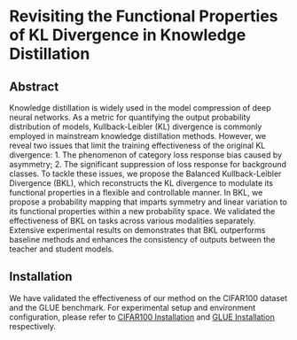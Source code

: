 # Revisiting the Functional Properties of KL Divergence in Knowledge Distillation

## Abstract
Knowledge distillation is widely used in the model compression of deep neural networks.
As a metric for quantifying the output probability distribution of models, Kullback-Leibler (KL) divergence is commonly employed in mainstream knowledge distillation methods.
However, we reveal two issues that limit the training effectiveness of the original KL divergence: 1. The phenomenon of category loss response bias caused by asymmetry; 2. The significant suppression of loss response for background classes.
To tackle these issues, we propose the Balanced Kullback-Leibler Divergence (BKL), which reconstructs the KL divergence to modulate its functional properties in a flexible and controllable manner.
In BKL, we propose a probability mapping that imparts symmetry and linear variation to its functional properties within a new probability space.
We validated the effectiveness of BKL on tasks across various modalities separately.
Extensive experimental results on demonstrates that BKL  outperforms baseline methods and enhances the consistency of outputs between the teacher and student models.

## Installation
We have validated the effectiveness of our method on the CIFAR100 dataset and the GLUE benchmark. For experimental setup and environment configuration, please refer to [CIFAR100 Installation](https://github.com/CKeyZhang/BKL/blob/main/CIFAR100/Readme.md) and [GLUE Installation](https://github.com/CKeyZhang/BKL/blob/main/GLUE/Readme.md) respectively.

